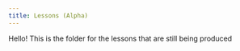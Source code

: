 ```yaml
---
title: Lessons (Alpha)
---
```

Hello! This is the folder for the lessons that are still being produced
